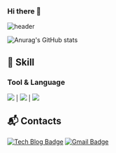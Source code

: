 ### Hi there 👋

<!--
**Leeui1z/Leeui1z** is a ✨ _special_ ✨ repository because its `README.md` (this file) appears on your GitHub profile.

Here are some ideas to get you started:

- 🔭 I’m currently working on ...
- 🌱 I’m currently learning ...
- 👯 I’m looking to collaborate on ...
- 🤔 I’m looking for help with ...
- 💬 Ask me about ...
- 📫 How to reach me: ...
- 😄 Pronouns: ...
- ⚡ Fun fact: ...
-->
![header](https://capsule-render.vercel.app/api?type=Slice&color=timeGradient&height=300&section=header&text=Lee%20Euikyung&fontSize=90&rotate=-30)

![Anurag's GitHub stats](https://github-readme-stats.vercel.app/api?username=Leeui1z&show_icons=true&theme=aura_dark)
##  💪 Skill
###  Tool & Language
<img src="https://img.shields.io/badge/C Sharp-239120?style=for-the-badge&logo=C Sharp&logoColor=White"/> | <img src="https://img.shields.io/badge/Visual Studio-5C2D91?style=for-the-badge&logo=Visual Studio&logoColor=White"/></a> | </a><img src="https://img.shields.io/badge/Unity-000000?style=for-the-badge&logo=Unity&logoColor=White"/></a> 
## :mailbox_with_mail: Contacts
[![Tech Blog Badge](http://img.shields.io/badge/-Tech%20blog-black?style=flat-square&logo=github&link=https://blog.naver.com/flowerriv)]([https://soo-vely-dev.tistory.com/](https://blog.naver.com/flowerriv))
[![Gmail Badge](https://img.shields.io/badge/Gmail-d14836?style=flat-square&logo=Gmail&logoColor=white&link=mailto:official.leeui@gmail.com)](mailto:official.leeui@gmail.com)

